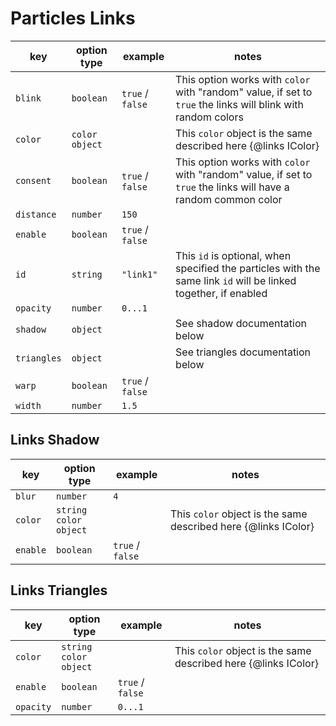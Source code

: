 # Particles Links

| key         | option type    | example          | notes                                                                                                           |
|-------------|----------------|------------------|-----------------------------------------------------------------------------------------------------------------|
| `blink`     | `boolean`      | `true` / `false` | This option works with `color` with "random" value, if set to `true` the links will blink with random colors    |
| `color`     | `color object` |                  | This `color` object is the same described here {@links IColor}                                                  |
| `consent`   | `boolean`      | `true` / `false` | This option works with `color` with "random" value, if set to `true` the links will have a random common color  |
| `distance`  | `number`       | `150`            |                                                                                                                 |
| `enable`    | `boolean`      | `true` / `false` |                                                                                                                 |
| `id`        | `string`       | `"link1"`        | This `id` is optional, when specified the particles with the same link `id` will be linked together, if enabled |
| `opacity`   | `number`       | `0...1`          |                                                                                                                 |
| `shadow`    | `object`       |                  | See shadow documentation below                                                                                  |
| `triangles` | `object`       |                  | See triangles documentation below                                                                               |
| `warp`      | `boolean`      | `true` / `false` |                                                                                                                 |
| `width`     | `number`       | `1.5`            |                                                                                                                 |

## Links Shadow

| key      | option type                   | example          | notes                                                          |
|----------|-------------------------------|------------------|----------------------------------------------------------------|
| `blur`   | `number`                      | `4`              |                                                                |
| `color`  | `string`<br /> `color object` |                  | This `color` object is the same described here {@links IColor} |
| `enable` | `boolean`                     | `true` / `false` |                                                                |

## Links Triangles

| key       | option type                   | example          | notes                                                          |
|-----------|-------------------------------|------------------|----------------------------------------------------------------|
| `color`   | `string`<br /> `color object` |                  | This `color` object is the same described here {@links IColor} |
| `enable`  | `boolean`                     | `true` / `false` |                                                                |
| `opacity` | `number`                      | `0...1`          |                                                                |
